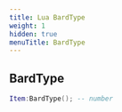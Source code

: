 ```yaml
---
title: Lua BardType
weight: 1
hidden: true
menuTitle: BardType
---
```

## BardType
```lua
Item:BardType(); -- number
```